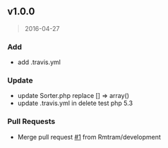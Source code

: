 
<a name="v1.0.0"></a>
## v1.0.0

> 2016-04-27

### Add

* add .travis.yml

### Update

* update Sorter.php replace [] => array()
* update .travis.yml in delete test php 5.3

### Pull Requests

* Merge pull request [#1](https://github.com/Rmtram/Sorter/issues/1) from Rmtram/development

